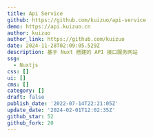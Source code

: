 ```yaml
---
title: Api Service
github: https://github.com/kuizuo/api-service
demo: https://api.kuizuo.cn
author: kuizuo
author_link: https://github.com/kuizuo
date: 2024-11-28T02:09:05.529Z
description: 基于 Nuxt 搭建的 API 接口服务网站
ssg:
  - Nuxtjs
css: []
ui: []
cms: []
category: []
draft: false
publish_date: '2022-07-14T22:21:05Z'
update_date: '2024-02-01T12:02:35Z'
github_star: 52
github_fork: 20
---
```

